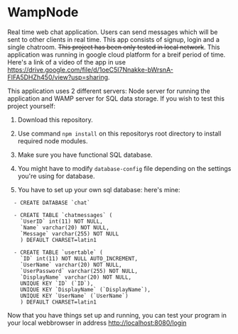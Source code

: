 # WampNode

Real time web chat application. Users can send messages which will be sent to other clients in real time. This app consists of signup, login and a single chatroom.
~~This project has been only tested in local network~~. This application was running in google cloud platform for a breif period of time. Here's a link of a video of the app in use <https://drive.google.com/file/d/1oeC5I7Nnakke-bWrsnA-FIFA5DHZh450/view?usp=sharing>.

This application uses 2 different servers: Node server for running the application and WAMP server for SQL data storage.
If you wish to test this project yourself:

1. Download this repository.

2. Use command `npm install` on this repositorys root directory to install required node modules.

3. Make sure you have functional SQL database.

4. You might have to modify `database-config` file depending on the settings you're using for database.

5. You have to set up your own sql database: here's mine:

```
  - CREATE DATABASE `chat`

  - CREATE TABLE `chatmessages` (
    `UserID` int(11) NOT NULL,
    `Name` varchar(20) NOT NULL,
    `Message` varchar(255) NOT NULL
    ) DEFAULT CHARSET=latin1

  - CREATE TABLE `usertable` (
    `ID` int(11) NOT NULL AUTO_INCREMENT,
    `UserName` varchar(20) NOT NULL,
    `UserPassword` varchar(255) NOT NULL,
    `DisplayName` varchar(20) NOT NULL,
    UNIQUE KEY `ID` (`ID`),
    UNIQUE KEY `DisplayName` (`DisplayName`),
    UNIQUE KEY `UserName` (`UserName`)
    ) DEFAULT CHARSET=latin1
```

Now that you have things set up and running, you can test your program in your local webbrowser in address <http://localhost:8080/login>
